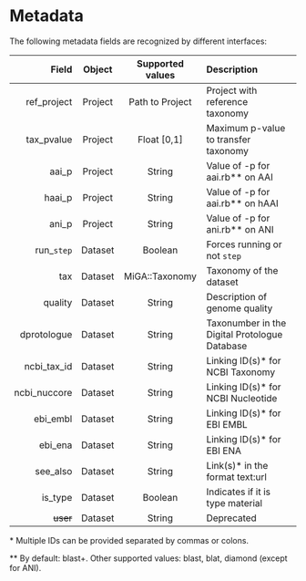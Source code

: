 # Metadata

The following metadata fields are recognized by different interfaces:

| Field      | Object  | Supported values | Description
| ----------:|:-------:|:----------------:|:------------------------------------
| ref_project| Project | Path to Project  | Project with reference taxonomy
| tax_pvalue | Project | Float [0,1]      | Maximum p-value to transfer taxonomy
| aai_p      | Project | String           | Value of -p for aai.rb\*\* on AAI
| haai_p     | Project | String           | Value of -p for aai.rb\*\* on hAAI
| ani_p      | Project | String           | Value of -p for ani.rb\*\* on ANI
| run_`step` | Dataset | Boolean          | Forces running or not `step`
| tax        | Dataset | MiGA::Taxonomy   | Taxonomy of the dataset
| quality    | Dataset | String           | Description of genome quality
| dprotologue  | Dataset | String         | Taxonumber in the Digital Protologue Database
| ncbi_tax_id  | Dataset | String         | Linking ID(s)* for NCBI Taxonomy
| ncbi_nuccore | Dataset | String         | Linking ID(s)* for NCBI Nucleotide
| ebi_embl   | Dataset | String           | Linking ID(s)* for EBI EMBL
| ebi_ena    | Dataset | String           | Linking ID(s)* for EBI ENA
| see_also   | Dataset | String           | Link(s)* in the format text:url
| is_type    | Dataset | Boolean          | Indicates if it is type material
| ~~user~~   | Dataset | String           | Deprecated

\* Multiple IDs can be provided separated by commas or colons.

\*\* By default: blast+. Other supported values: blast, blat, diamond (except for ANI).

